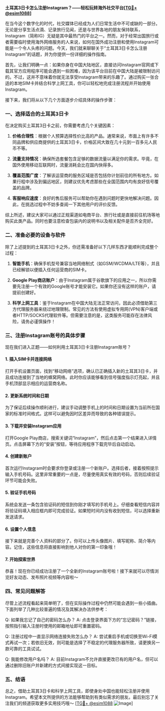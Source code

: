 **土耳其3日卡怎么注册Instagram？——轻松玩转海外社交平台[[TG💪+ @esim1088](https://t.me/s/esim1088)]**

在当今这个数字化的时代，社交媒体已经成为人们日常生活中不可或缺的一部分。无论是分享生活点滴、记录旅行见闻，还是与世界各地的朋友保持联系，Instagram（简称IG）无疑是其中最热门的平台之一。然而，对于经常出国旅行或者需要临时使用海外网络服务的人来说，如何在国外成功注册和使用Instagram可能是一个令人头疼的问题。今天，我们就来聊聊关于“土耳其3日卡怎么注册Instagram”的话题，并为你提供一份详细的操作指南。

首先，让我们明确一点：如果你身在中国大陆地区，直接访问Instagram官网或下载其官方应用程序可能会遇到一些困难，因为该平台目前在中国大陆是被限制访问的。不过，这并不意味着你就无法享受Instagram带来的乐趣了。通过购买一张合适的本地SIM卡并结合科学上网工具，你可以轻松地完成注册流程并开始使用Instagram。

接下来，我们将从以下几个方面逐步介绍具体的操作步骤：

### 一、选择适合的土耳其3日卡

在决定购买土耳其3日卡之前，你需要考虑几个关键因素：

1. **价格合理性**：根据个人预算选择性价比高的产品。通常来说，市面上有许多不同品牌和供应商提供的土耳其3日卡，价格区间大致在几十元到一百多元人民币不等。
   
2. **流量支持情况**：确保所选套餐包含足够的数据流量以满足你的需求。毕竟，在国外使用移动互联网时，流量消耗会比在国内快得多。

3. **覆盖范围广度**：了解该运营商的服务区域是否包括你计划前往的所有地方。如果行程中涉及到偏远地区，则建议优先考虑那些在全国范围内均有良好信号覆盖的品牌。

4. **客服响应速度**：良好的售后服务可以帮助你在遇到问题时更快地解决问题。因此，在挑选过程中不妨多查阅一下其他用户的评价反馈。

综上所述，建议大家可以通过正规渠道如电商平台、旅行社或是直接前往机场等地购买此类产品。同时也要注意检查包装内的说明书以及相关配件是否齐全完好。

### 二、准备必要的设备与软件

除了上述提到的土耳其3日卡之外，你还需准备好以下几样东西才能顺利完成整个过程：

1. **智能手机**：确保手机型号兼容当地网络制式（如GSM/WCDMA/LTE等），并且已经解锁以便插入任何运营商的SIM卡。

2. **Google Play商店账户**：由于Instagram属于谷歌旗下的应用之一，所以你需要先注册一个有效的Google账号才能安装它。如果你还没有这样的账户，请提前创建好。

3. **科学上网工具**：鉴于Instagram在中国大陆无法正常访问，因此必须借助第三方代理服务器来绕过地理限制。常见的方法有使用虚拟专用网(VPN)客户端或者HTTP/SOCKS代理软件等。但需要注意的是，这类服务可能存在法律风险，请务必谨慎操作！

### 三、注册Instagram账号的具体步骤

现在我们进入正题——如何利用土耳其3日卡注册Instagram账号？

#### 1. 插入SIM卡并连接网络

打开手机设置页面，找到“移动网络”选项，确认已正确插入新的土耳其3日卡，并且成功连接到了当地的蜂窝网络。此时你应该能够看到信号强度指示灯亮起，并且手机顶部显示相应的运营商名称。

#### 2. 更新系统时间和日期

为了保证后续操作顺利进行，建议手动调整手机上的时间和日期设置为当前所在国家的标准时间格式。这样可以避免因时区差异而导致的各种错误提示。

#### 3. 下载并安装Instagram应用

打开Google Play商店，搜索关键词“Instagram”，然后点击第一个结果进入详情页。点击屏幕下方的“安装”按钮，等待应用程序下载完毕后自动启动。

#### 4. 创建新账户

首次运行Instagram时会要求你登录或注册一个新账户。选择后者，接着按照提示输入手机号码。这里非常重要的一点是，尽量使用真实有效的号码，否则后续验证环节可能会失败。

#### 5. 验证手机号码

系统会发送一条包含验证码的短信到你刚才填写的手机号上。仔细查看短信内容并将验证码填入相应框内即可完成验证。如果短时间内没有收到短信，可以选择重新发送请求。

#### 6. 设置个人信息

接下来就是完善个人资料的部分了。你可以上传头像图片、填写昵称、简介等内容。记住，这些信息将直接影响到他人对你的第一印象哦！

#### 7. 开始探索世界

恭喜！现在你已经成功注册了一个全新的Instagram账号啦！接下来就可以尽情浏览好友动态、发布照片视频等内容啦～

### 四、常见问题解答

尽管上述流程看起来简单明了，但在实际操作过程中仍然可能会遇到一些小插曲。下面列举了几种比较普遍的情况及其解决办法供参考：

Q: 如果我忘记了自己的密码怎么办？
A: 点击登录界面下方的“忘记密码？”链接，按照指引输入注册时使用的邮箱地址即可重置密码。

Q: 注册过程中一直显示网络连接失败怎么办？
A: 尝试重启手机或切换至Wi-Fi模式再试一次；若依旧无效，则可能是选择了不稳定的代理服务器所致，请更换另一款可靠的工具试试。

Q: 我能修改用户名吗？
A: 目前Instagram不允许直接更改已有的用户名，但可以通过删除旧账户并新建的方式间接实现这一目标。

### 五、结语

总之，借助土耳其3日卡和科学上网工具，即使身处中国也能轻松注册并使用Instagram。希望本文所提供的方法能够帮助到有类似需求的朋友。最后别忘了关注我们的频道获取更多实用技巧哦～ [[TG💪+ @esim1088](https://t.me/s/esim1088) ![Image](https://i.postimg.cc/4NQfJmqS/Snipaste-2025-05-13-00-14-12.png)]